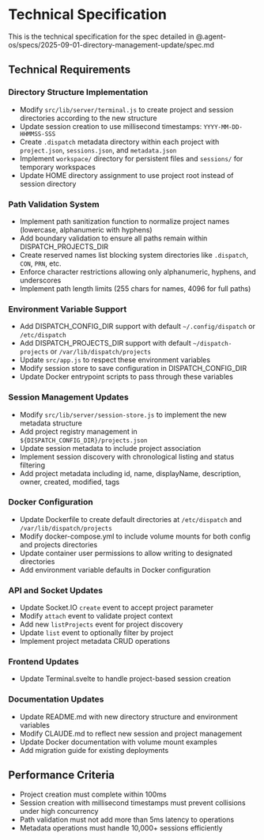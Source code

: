 # Technical Specification

This is the technical specification for the spec detailed in @.agent-os/specs/2025-09-01-directory-management-update/spec.md

## Technical Requirements

### Directory Structure Implementation

- Modify `src/lib/server/terminal.js` to create project and session directories according to the new structure
- Update session creation to use millisecond timestamps: `YYYY-MM-DD-HHMMSS-SSS`
- Create `.dispatch` metadata directory within each project with `project.json`, `sessions.json`, and `metadata.json`
- Implement `workspace/` directory for persistent files and `sessions/` for temporary workspaces
- Update HOME directory assignment to use project root instead of session directory

### Path Validation System

- Implement path sanitization function to normalize project names (lowercase, alphanumeric with hyphens)
- Add boundary validation to ensure all paths remain within DISPATCH_PROJECTS_DIR
- Create reserved names list blocking system directories like `.dispatch`, `CON`, `PRN`, etc.
- Enforce character restrictions allowing only alphanumeric, hyphens, and underscores
- Implement path length limits (255 chars for names, 4096 for full paths)

### Environment Variable Support

- Add DISPATCH_CONFIG_DIR support with default `~/.config/dispatch` or `/etc/dispatch` 
- Add DISPATCH_PROJECTS_DIR support with default `~/dispatch-projects` or `/var/lib/dispatch/projects`
- Update `src/app.js` to respect these environment variables
- Modify session store to save configuration in DISPATCH_CONFIG_DIR
- Update Docker entrypoint scripts to pass through these variables

### Session Management Updates

- Modify `src/lib/server/session-store.js` to implement the new metadata structure
- Add project registry management in `${DISPATCH_CONFIG_DIR}/projects.json`
- Update session metadata to include project association
- Implement session discovery with chronological listing and status filtering
- Add project metadata including id, name, displayName, description, owner, created, modified, tags

### Docker Configuration

- Update Dockerfile to create default directories at `/etc/dispatch` and `/var/lib/dispatch/projects`
- Modify docker-compose.yml to include volume mounts for both config and projects directories
- Update container user permissions to allow writing to designated directories
- Add environment variable defaults in Docker configuration

### API and Socket Updates

- Update Socket.IO `create` event to accept project parameter
- Modify `attach` event to validate project context
- Add new `listProjects` event for project discovery
- Update `list` event to optionally filter by project
- Implement project metadata CRUD operations

### Frontend Updates

- Update Terminal.svelte to handle project-based session creation

### Documentation Updates

- Update README.md with new directory structure and environment variables
- Modify CLAUDE.md to reflect new session and project management
- Update Docker documentation with volume mount examples
- Add migration guide for existing deployments

## Performance Criteria

- Project creation must complete within 100ms
- Session creation with millisecond timestamps must prevent collisions under high concurrency
- Path validation must not add more than 5ms latency to operations
- Metadata operations must handle 10,000+ sessions efficiently